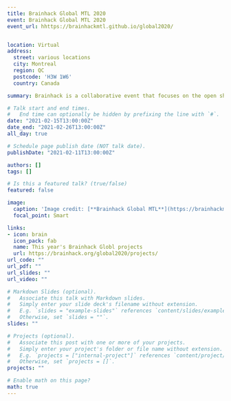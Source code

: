 ```yaml
---
title: Brainhack Global MTL 2020
event: Brainhack Global MTL 2020
event_url: hhttps://brainhackmtl.github.io/global2020/


location: Virtual
address:
  street: various locations
  city: Montreal
  region: QC
  postcode: 'H3W 1W6'
  country: Canada

summary: Brainhack is a collaborative event that focuses on the open sharing of ideas, code, and data. From February 15th to 26th, we will meet virtually in Montreal to learn from each ther, work collaboratively on cool projects, and plant the seeds of future adventures (whether online or in person!).

# Talk start and end times.
#   End time can optionally be hidden by prefixing the line with `#`.
date: "2021-02-15T13:00:00Z"
date_end: "2021-02-26T13:00:00Z"
all_day: true

# Schedule page publish date (NOT talk date).
publishDate: "2021-02-11T13:00:00Z"

authors: []
tags: []

# Is this a featured talk? (true/false)
featured: false

image: 
  caption: 'Image credit: [**Brainhack Global MTL**](https://brainhackmtl.github.io)'
  focal_point: Smart

links:
- icon: brain
  icon_pack: fab
  name: This year's Brainhack Globl projects
  url: https://brainhack.org/global2020/projects/
url_code: ""
url_pdf: ""
url_slides: ""
url_video: ""

# Markdown Slides (optional).
#   Associate this talk with Markdown slides.
#   Simply enter your slide deck's filename without extension.
#   E.g. `slides = "example-slides"` references `content/slides/example-slides.md`.
#   Otherwise, set `slides = ""`.
slides: ""

# Projects (optional).
#   Associate this post with one or more of your projects.
#   Simply enter your project's folder or file name without extension.
#   E.g. `projects = ["internal-project"]` references `content/project/deep-learning/index.md`.
#   Otherwise, set `projects = []`.
projects: ""

# Enable math on this page?
math: true
---
```


